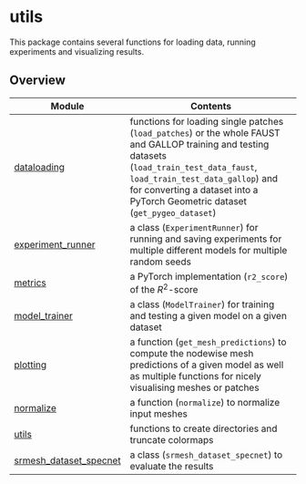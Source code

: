 # utils 

This package contains several functions for loading data, running experiments and visualizing results.

## Overview
| Module | Contents |
| --- | --- |
| [dataloading](dataloading.py) | functions for loading single patches (```load_patches```) or the whole FAUST and GALLOP training and testing datasets (```load_train_test_data_faust```, ```load_train_test_data_gallop```) and for converting a dataset into a PyTorch Geometric dataset (```get_pygeo_dataset```)|
| [experiment_runner](experiment_runner.py) | a class (```ExperimentRunner```) for running and saving experiments for multiple different models for multiple random seeds|
| [metrics](metrics.py) | a PyTorch implementation (```r2_score```) of the $R^{2}$-score|
| [model_trainer](model_trainer.py) | a class (```ModelTrainer```) for training and testing a given model on a given dataset |
| [plotting](plotting.py) | a function (```get_mesh_predictions```) to compute the nodewise mesh predictions of a given model as well as multiple functions for nicely visualising meshes or patches |
| [normalize](normalize.py) | a function (```normalize```) to normalize input meshes |
| [utils](utils.py) | functions to create directories and truncate colormaps |
| [srmesh_dataset_specnet](srmesh_dataset_specnet.py) | a class (```srmesh_dataset_specnet```) to evaluate the results |

